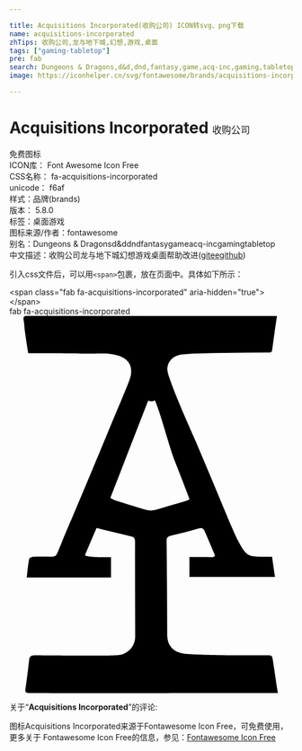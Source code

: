 ```yaml
---

title: Acquisitions Incorporated(收购公司) ICON转svg、png下载
name: acquisitions-incorporated
zhTips: 收购公司,龙与地下城,幻想,游戏,桌面
tags: ["gaming-tabletop"]
pre: fab
search: Dungeons & Dragons,d&d,dnd,fantasy,game,acq-inc,gaming,tabletop
image: https://iconhelper.cn/svg/fontawesome/brands/acquisitions-incorporated.svg

---
```


# Acquisitions Incorporated  <small style="font-size: 60%;font-weight: 100">收购公司</small>


<div class="detail-page">
<p>
<span><span class="badge-success badge">免费图标</span> </span>
<br/>
<span>
ICON库：
<span class="badge-secondary badge">Font Awesome Icon Free</span> 
</span>
<br/>
<span>
CSS名称：
<span class="badge-secondary badge">fa-acquisitions-incorporated</span> 
</span>
<br/>
<span>
unicode：
<span class="badge-secondary badge">f6af</span> 
<copy-btn content='f6af' btn-title=""></copy-btn>
<copy-btn :content='String.fromCodePoint(parseInt("f6af", 16))' btn-title="复制U"></copy-btn>
</span><br/><span>样式：<span class="badge-light badge">品牌(brands)</span></span>
<br/>
<span>
版本：
<span class="badge-secondary badge">5.8.0</span> 
</span><br/><span>标签：<span class="badge-light badge"><router-link to="/tags/gaming-tabletop.html">桌面游戏</router-link></span></span>
<br/>
<span>图标来源/作者：<span class="badge-light badge">fontawesome</span></span> 
<br/>
<span>别名：<span class="badge-light badge">Dungeons & Dragons</span><span class="badge-light badge">d&d</span><span class="badge-light badge">dnd</span><span class="badge-light badge">fantasy</span><span class="badge-light badge">game</span><span class="badge-light badge">acq-inc</span><span class="badge-light badge">gaming</span><span class="badge-light badge">tabletop</span></span><br/><span class="zh-detail">中文描述：<span class="badge-primary badge">收购公司</span><span class="badge-primary badge">龙与地下城</span><span class="badge-primary badge">幻想</span><span class="badge-primary badge">游戏</span><span class="badge-primary badge">桌面</span><span class="help-link"><span>帮助改进</span>(<a href="https://gitee.com/liuwave/icon-helper/edit/master/json/fontawesome/brands/acquisitions-incorporated.json" target="_blank" rel="noopener noreferrer">gitee</a><a href="https://github.com/liuwave/icon-helper/edit/master/json/fontawesome/brands/acquisitions-incorporated.json" target="_blank" rel="noopener noreferrer">github</a></span>)</span><br/>
</p>
</div>
<div class="alert alert-dark">
  <i class="fab fa-acquisitions-incorporated fa-xs"></i>
  <i class="fab fa-acquisitions-incorporated fa-sm"></i>
  <i class="fab fa-acquisitions-incorporated fa-lg"></i>
  <i class="fab fa-acquisitions-incorporated fa-2x"></i>
  <i class="fab fa-acquisitions-incorporated fa-3x"></i>
  <i class="fab fa-acquisitions-incorporated fa-5x"></i>
  <i class="fab fa-acquisitions-incorporated fa-7x"></i>
</div>
<div>
  <p>引入css文件后，可以用<code>&lt;span&gt;</code>包裹，放在页面中。具体如下所示：    
  </p>
  <div class="alert alert-primary" style="font-size: 14px">
    &lt;span class="fab fa-acquisitions-incorporated" aria-hidden="true"&gt;&lt;/span&gt;
    <copy-btn content='<span class="fab fa-acquisitions-incorporated" aria-hidden="true"></span>'></copy-btn>
  </div>
  <div class="alert alert-secondary">
    <i class="fab fa-acquisitions-incorporated"
    style="font-size: 24px"
    aria-hidden="true"></i> fab fa-acquisitions-incorporated
    <copy-btn content="fab fa-acquisitions-incorporated" btn-title="复制图标名称"></copy-btn>
  </div>
</div>
<div id="svg" class="svg-wrap">
<svg xmlns="http://www.w3.org/2000/svg" viewBox="0 0 384 512"><path d="M357.45 468.2c-1.2-7.7-1.3-7.6-9.6-7.6-99.8.2-111.8-2.4-112.7-2.6-12.3-1.7-20.6-10.5-21-23.1-.1-1.6-.2-71.6-1-129.1-.1-4.7 1.6-6.4 5.9-7.5 12.5-3 24.9-6.1 37.3-9.7 4.3-1.3 6.8-.2 8.4 3.5 4.5 10.3 8.8 20.6 13.2 30.9 1.6 3.7.1 4.4-3.4 4.4-10-.2-20-.1-30.4-.1v27h116c-1.4-9.5-2.7-18.1-4-27.5-7 0-13.8.4-20.4-.1-22.6-1.6-18.3-4.4-84-158.6-8.8-20.1-27.9-62.1-36.5-89.2-4.4-14 5.5-25.4 18.9-26.6 18.6-1.7 37.5-1.6 56.2-2 20.6-.4 41.2-.4 61.8-.5 3.1 0 4-1.4 4.3-4.3 1.2-9.8 2.7-19.5 4-29.2.8-5.3 1.6-10.7 2.4-16.1L23.75 0c-3.6 0-5.3 1.1-4.6 5.3 2.2 13.2-.8.8 6.4 45.3 63.4 0 71.8.9 101.8.5 12.3-.2 37 3.5 37.7 22.1.4 11.4-1.1 11.3-32.6 87.4-53.8 129.8-50.7 120.3-67.3 161-1.7 4.1-3.6 5.2-7.6 5.2-8.5-.2-17-.3-25.4.1-1.9.1-5.2 1.8-5.5 3.2-1.5 8.1-2.2 16.3-3.2 24.9h114.3v-27.6c-6.9 0-33.5.4-35.3-2.9 5.3-12.3 10.4-24.4 15.7-36.7 16.3 4 31.9 7.8 47.6 11.7 3.4.9 4.6 3 4.6 6.8-.1 42.9.1 85.9.2 128.8 0 10.2-5.5 19.1-14.9 23.1-6.5 2.7-3.3 3.4-121.4 2.4-5.3 0-7.1 2-7.6 6.8-1.5 12.9-2.9 25.9-5 38.8-.8 5 1.3 5.7 5.3 5.7 183.2.6-30.7 0 337.1 0-2.5-15-4.4-29.4-6.6-43.7zm-174.9-205.7c-13.3-4.2-26.6-8.2-39.9-12.5a44.53 44.53 0 0 1-5.8-2.9c17.2-44.3 34.2-88.1 51.3-132.1 7.5 2.4 7.9-.8 9.4 0 9.3 22.5 18.1 60.1 27 82.8 6.6 16.7 13 33.5 19.7 50.9a35.78 35.78 0 0 1-3.9 2.1c-13.1 3.9-26.4 7.5-39.4 11.7a27.66 27.66 0 0 1-18.4 0z"/></svg>
</div>
<detail full-name='fa-acquisitions-incorporated'></detail>
<div class="icon-detail__container">
<p>关于“<b>Acquisitions Incorporated</b>”的评论:</p>
</div>
<Vssue title="关于“Acquisitions Incorporated”的评论" />    
<div><p>图标Acquisitions Incorporated来源于Fontawesome Icon Free，可免费使用，更多关于  Fontawesome Icon Free的信息，参见：<a target="_blank" href="https://iconhelper.cn/fontawesome.html">Fontawesome Icon Free</a>
</p></div>
